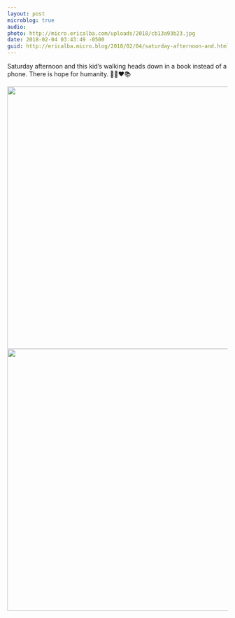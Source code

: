 ```yaml
---
layout: post
microblog: true
audio: 
photo: http://micro.ericalba.com/uploads/2018/cb13a93b23.jpg
date: 2018-02-04 03:43:49 -0500
guid: http://ericalba.micro.blog/2018/02/04/saturday-afternoon-and.html
---
```

Saturday afternoon and this kid’s walking heads down in a book instead of a phone. There is hope for humanity. 🤙📖❤️📚

<img src="http://micro.ericalba.com/uploads/2018/cf0b8151a9.jpg" width="600" height="600" /><img src="http://micro.ericalba.com/uploads/2018/cb13a93b23.jpg" width="600" height="599" />
